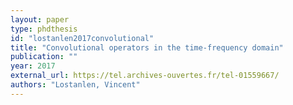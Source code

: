 ```yaml
---
layout: paper
type: phdthesis
id: "lostanlen2017convolutional"
title: "Convolutional operators in the time-frequency domain"
publication: ""
year: 2017
external_url: https://tel.archives-ouvertes.fr/tel-01559667/
authors: "Lostanlen, Vincent"
---
```

